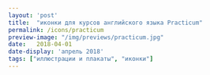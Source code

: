 ```yaml
---
layout: 'post'
title:  "иконки для курсов английского языка Practicum"
permalink: /icons/practicum
preview-image: "/img/previews/practicum.jpg"
date:   2018-04-01
date-display: 'апрель 2018'
tags: ["иллюстрации и плакаты", "иконки"] 
---
```

